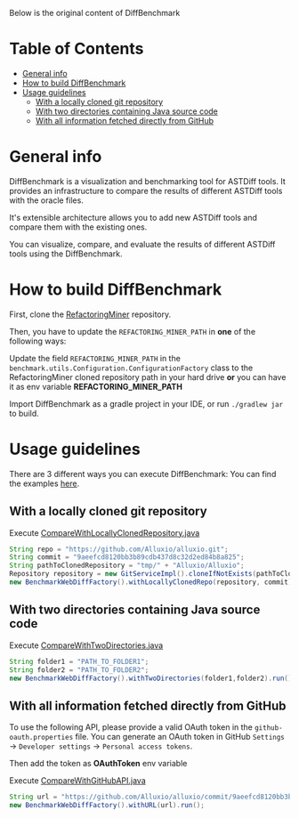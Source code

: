 Below is the original content of DiffBenchmark

Table of Contents
=================

   * [General info](#general-info)
   * [How to build DiffBenchmark](#how-to-build-diffbenchmark)
   * [Usage guidelines](#usage-guidelines)
      * [With a locally cloned git repository](#with-a-locally-cloned-git-repository)
      * [With two directories containing Java source code](#with-two-directories-containing-java-source-code)
      * [With all information fetched directly from GitHub](#with-all-information-fetched-directly-from-github)

# General info
DiffBenchmark is a visualization and benchmarking tool for ASTDiff tools.
It provides an infrastructure to compare the results of different ASTDiff tools with the oracle files.

It's extensible architecture allows you to add new ASTDiff tools and compare them with the existing ones.

You can visualize, compare, and evaluate the results of different ASTDiff tools using the DiffBenchmark.

# How to build DiffBenchmark

First, clone the [RefactoringMiner](https://github.com/tsantalis/RefactoringMiner.git) repository.

Then, you have to update the `REFACTORING_MINER_PATH` in **one** of the following ways:

Update the field `REFACTORING_MINER_PATH` in the `benchmark.utils.Configuration.ConfigurationFactory` class to the RefactoringMiner cloned repository path in your hard drive **or** you can have it as env variable **REFACTORING_MINER_PATH**

Import DiffBenchmark as a gradle project in your IDE, or run `./gradlew jar` to build.

# Usage guidelines

There are 3 different ways you can execute DiffBenchmark:
You can find the examples [here](https://github.com/pouryafard75/DiffBenchmark/blob/master/src/main/java/benchmark/gui/drivers).

## With a locally cloned git repository

Execute [CompareWithLocallyClonedRepository.java](https://github.com/pouryafard75/DiffBenchmark/blob/master/src/main/java/benchmark/gui/drivers/CompareWithLocallyClonedRepository.java)
```java
String repo = "https://github.com/Alluxio/alluxio.git";
String commit = "9aeefcd8120bb3b89cdb437d8c32d2ed84b8a825";
String pathToClonedRepository = "tmp/" + "Alluxio/Alluxio";
Repository repository = new GitServiceImpl().cloneIfNotExists(pathToClonedRepository, repo);
new BenchmarkWebDiffFactory().withLocallyClonedRepo(repository, commit).run();
```
## With two directories containing Java source code

Execute [CompareWithTwoDirectories.java](https://github.com/pouryafard75/DiffBenchmark/blob/master/src/main/java/benchmark/gui/drivers/CompareWithTwoDirectories.java)
```java
String folder1 = "PATH_TO_FOLDER1";
String folder2 = "PATH_TO_FOLDER2";
new BenchmarkWebDiffFactory().withTwoDirectories(folder1,folder2).run()
```

## With all information fetched directly from GitHub
To use the following API, please provide a valid OAuth token in the `github-oauth.properties` file.
You can generate an OAuth token in GitHub `Settings` -> `Developer settings` -> `Personal access tokens`.

Then add the token as **OAuthToken** env variable


Execute [CompareWithGitHubAPI.java](https://github.com/pouryafard75/DiffBenchmark/blob/master/src/main/java/benchmark/gui/drivers/CompareWithGitHubAPI.java)
```java
String url = "https://github.com/Alluxio/alluxio/commit/9aeefcd8120bb3b89cdb437d8c32d2ed84b8a825";
new BenchmarkWebDiffFactory().withURL(url).run();
```

